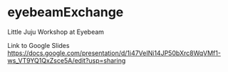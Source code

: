 # eyebeamExchange
Little Juju Workshop at Eyebeam

Link to Google Slides
https://docs.google.com/presentation/d/1i47VeINi14JP50bXrc8WqVMf1-ws_VT9YQ1QxZsce5A/edit?usp=sharing
